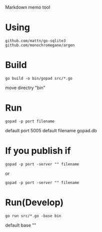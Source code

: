 
Markdown memo tool

# Using

    github.com/mattn/go-sqlite3
    github.com/monochromegane/argen

# Build

    go build -o bin/gopad src/*.go

move directry "bin"


# Run

    gopad -p port filename

default port 5005
default filename gopad.db

# If you publish if


    gopad -p port -server "" filename

or

    gopad -p port -server "" filename

# Run(Develop)

    go run src/*.go -base bin

default base ""


